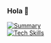 ### Hola 👋

[![Summary](https://cr-ss-service.azurewebsites.net/api/ScreenShot?widget=summary&username=soluciones2000 "Resumen")](https://cr-ss-service.azurewebsites.net/api/ScreenShot?widget=summary&username=soluciones2000 "Resumen")
<br/>
[![Tech Skills](https://cr-skills-chart-widget.azurewebsites.net/api/api?username=soluciones2000 "Habilidades técnicas")](https://cr-skills-chart-widget.azurewebsites.net/api/api?username=soluciones2000 "Habilidades técnicas")
<!--
**soluciones2000/soluciones2000** is a ✨ _special_ ✨ repository because its `README.md` (this file) appears on your GitHub profile.

Here are some ideas to get you started:

- 🔭 I’m currently working on ...
- 🌱 I’m currently learning ...
- 👯 I’m looking to collaborate on ...
- 🤔 I’m looking for help with ...
- 💬 Ask me about ...
- 📫 How to reach me: ...
- 😄 Pronouns: ...
- ⚡ Fun fact: ...
-->
